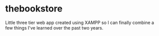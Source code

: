 # thebookstore
Little three tier web app created using XAMPP so I can finally combine a few things I've learned over the past two years.
